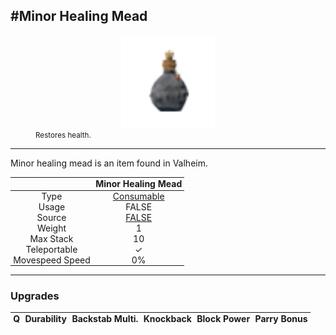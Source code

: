 <meta property="og:title" content="Minor Healing Mead - MoreValheim" /><meta property="og:type" content="website" /><meta property="og:image" content="/assets/minor_healing_mead.png" /><meta property="og:description" content="Minor Healing Mead is an item found in Valheim." /><meta name="theme-color" content="#546D78"><meta name="twitter:card" content="summary_large_image">
#Minor Healing Mead
-------------
<style>img {width:20px;}.tb {width:150px;display: block;margin-left: auto;margin-right: auto;}</style>

<style>.md-typeset table:not([class]) th:not([align]) {min-width:unset!important;}</style>
<style>td{padding:0em 0.3em!important;text-align:center!important;border-left:.05rem solid var(--md-default-fg-color--lightest)}</style>

<style>th{padding:0.1em 0.3em!important;text-align:center!important;font-weight:bold}</style>

<style>pre{text-align:right!important}</style>
<style>table tr td:first-child {border-left: 0;};</style>

<figure><img src="/assets/minor_healing_mead.png" class="tb" /><figcaption><small>Restores health.</small></figcaption></figure>

-------------

Minor healing mead is an item found in Valheim.

|        | Minor Healing Mead              |
| ----------- | ------------------------------------ |
| Type | [Consumable](../../types/consumable)
| Usage | FALSE<br>
| Source | [FALSE](../../items/false)
| Weight | 1 |
| Max Stack | 10 |
| Teleportable | ✓
| Movespeed Speed | 0%


-------------

### Upgrades
| Q | Durability | Backstab Multi. | Knockback | Block Power | Parry Bonus
| - | - | - | - | - | - 
